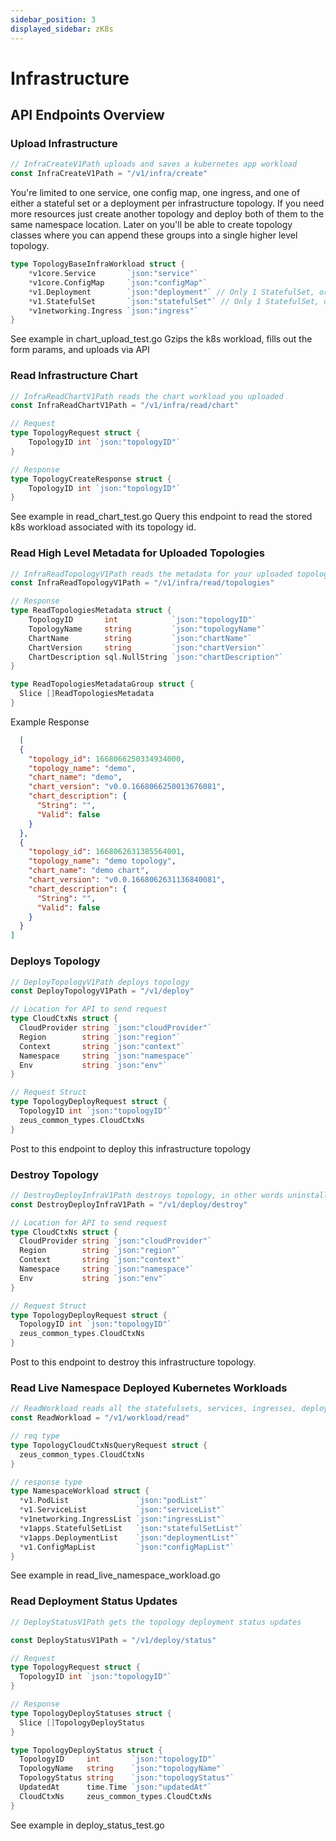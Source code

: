 ```yaml
---
sidebar_position: 3
displayed_sidebar: zK8s
---
```

# Infrastructure

## API Endpoints Overview

### Upload Infrastructure

```go
// InfraCreateV1Path uploads and saves a kubernetes app workload
const InfraCreateV1Path = "/v1/infra/create"
```

You're limited to one service, one config map, one ingress, and one of either a stateful set or a deployment per
infrastructure topology. If you need more resources just create another topology and deploy both of them to the same
namespace location. Later on you'll be able to create topology classes where you can append these groups into a single
higher level topology.

```go
type TopologyBaseInfraWorkload struct {
    *v1core.Service       `json:"service"`
    *v1core.ConfigMap     `json:"configMap"`
    *v1.Deployment        `json:"deployment"` // Only 1 StatefulSet, or 1 Deployment, not both
    *v1.StatefulSet       `json:"statefulSet"` // Only 1 StatefulSet, or 1 Deployment, not both
    *v1networking.Ingress `json:"ingress"`
}
```

See example in chart_upload_test.go
Gzips the k8s workload, fills out the form params, and uploads via API

### Read Infrastructure Chart

```go
// InfraReadChartV1Path reads the chart workload you uploaded
const InfraReadChartV1Path = "/v1/infra/read/chart"

// Request 
type TopologyRequest struct {
    TopologyID int `json:"topologyID"`
}

// Response 
type TopologyCreateResponse struct {
    TopologyID int `json:"topologyID"`
}

```

See example in read_chart_test.go
Query this endpoint to read the stored k8s workload associated with its topology id.

### Read High Level Metadata for Uploaded Topologies

```go
// InfraReadTopologyV1Path reads the metadata for your uploaded topologies
const InfraReadTopologyV1Path = "/v1/infra/read/topologies"

// Response
type ReadTopologiesMetadata struct {
    TopologyID       int            `json:"topologyID"`
    TopologyName     string         `json:"topologyName"`
    ChartName        string         `json:"chartName"`
    ChartVersion     string         `json:"chartVersion"`
    ChartDescription sql.NullString `json:"chartDescription"`
}

type ReadTopologiesMetadataGroup struct {
  Slice []ReadTopologiesMetadata
}
```

Example Response

```json
  [
  {
    "topology_id": 1668066250334934000,
    "topology_name": "demo",
    "chart_name": "demo",
    "chart_version": "v0.0.1668066250013676081",
    "chart_description": {
      "String": "",
      "Valid": false
    }
  },
  {
    "topology_id": 1668062631385564001,
    "topology_name": "demo topology",
    "chart_name": "demo chart",
    "chart_version": "v0.0.1668062631136840081",
    "chart_description": {
      "String": "",
      "Valid": false
    }
  }
]
```

### Deploys Topology

```go
// DeployTopologyV1Path deploys topology
const DeployTopologyV1Path = "/v1/deploy"

// Location for API to send request
type CloudCtxNs struct {
  CloudProvider string `json:"cloudProvider"`
  Region        string `json:"region"`
  Context       string `json:"context"`
  Namespace     string `json:"namespace"`
  Env           string `json:"env"`
}

// Request Struct
type TopologyDeployRequest struct {
  TopologyID int `json:"topologyID"`
  zeus_common_types.CloudCtxNs
}
```

Post to this endpoint to deploy this infrastructure topology

### Destroy Topology

```go
// DestroyDeployInfraV1Path destroys topology, in other words uninstalls the app
const DestroyDeployInfraV1Path = "/v1/deploy/destroy"

// Location for API to send request
type CloudCtxNs struct {
  CloudProvider string `json:"cloudProvider"`
  Region        string `json:"region"`
  Context       string `json:"context"`
  Namespace     string `json:"namespace"`
  Env           string `json:"env"`
}

// Request Struct
type TopologyDeployRequest struct {
  TopologyID int `json:"topologyID"`
  zeus_common_types.CloudCtxNs
}
```

Post to this endpoint to destroy this infrastructure topology.

### Read Live Namespace Deployed Kubernetes Workloads

```go
// ReadWorkload reads all the statefulsets, services, ingresses, deployments, configmaps, and pods in a namespace.
const ReadWorkload = "/v1/workload/read"

// req type
type TopologyCloudCtxNsQueryRequest struct {
  zeus_common_types.CloudCtxNs
}

// response type
type NamespaceWorkload struct {
  *v1.PodList               `json:"podList"`
  *v1.ServiceList           `json:"serviceList"`
  *v1networking.IngressList `json:"ingressList"`
  *v1apps.StatefulSetList   `json:"statefulSetList"`
  *v1apps.DeploymentList    `json:"deploymentList"`
  *v1.ConfigMapList         `json:"configMapList"`
}
```

See example in read_live_namespace_workload.go

### Read Deployment Status Updates

```go
// DeployStatusV1Path gets the topology deployment status updates

const DeployStatusV1Path = "/v1/deploy/status"

// Request
type TopologyRequest struct {
  TopologyID int `json:"topologyID"`
}

// Response
type TopologyDeployStatuses struct {
  Slice []TopologyDeployStatus
}

type TopologyDeployStatus struct {
  TopologyID     int       `json:"topologyID"`
  TopologyName   string    `json:"topologyName"`
  TopologyStatus string    `json:"topologyStatus"`
  UpdatedAt      time.Time `json:"updatedAt"`
  CloudCtxNs     zeus_common_types.CloudCtxNs
}
```

See example in deploy_status_test.go



